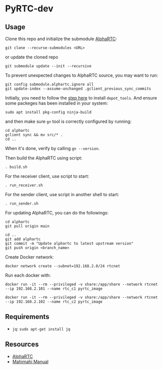 # PyRTC-dev

## Usage

Clone this repo and initialize the submodule [AlphaRTC](https://github.com/OpenNetLab/AlphaRTC):
```shell
git clone --recurse-submodules <URL>
```
or update the cloned repo
```shell
git submodule update --init --recursive
```

To prevent unexpected changes to AlphaRTC source, you may want to run:
```shell
git config submodule.alphartc.ignore all
git update-index --assume-unchanged .gclient_previous_sync_commits
```

Initially, you need to follow the [step here](https://commondatastorage.googleapis.com/chrome-infra-docs/flat/depot_tools/docs/html/depot_tools_tutorial.html#_setting_up) to install `depot_tools`. And ensure some packeges has been installed in your system:
```shell
sudo apt install pkg-config ninja-build
```

and then make sure `gn` tool is correctly configured by running: 
```shell
cd alphartc
gclient sync && mv src/* .
cd ..
```
When it's done, verify by calling `gn --version`.

Then build the AlphaRTC using script:
```shell
. build.sh
```

For the receiver client, use script to start:
```shell
. run_receiver.sh
```

For the sender client, use script in another shell to start:
```shell
. run_sender.sh
```

For updating AlphaRTC, you can do the followings:
```shell
cd alphartc
git pull origin main

cd ..
git add alphartc
git commit -m "Update alphartc to latest upstream version"
git push origin <branch_name>
```

Create Docker network:
```shell
docker network create --subnet=192.168.2.0/24 rtcnet
```

Run each docker with:
```shell
docker run -it --rm --privileged -v share:/app/share --network rtcnet --ip 192.168.2.101 --name rtc_c1 pyrtc_image

docker run -it --rm --privileged -v share:/app/share --network rtcnet --ip 192.168.2.102 --name rtc_c2 pyrtc_image
```

## Requirements
- `jq`: `sudo apt-get install jq`


## Resources
- [AlphaRTC](https://github.com/OpenNetLab/AlphaRTC)
- [Mahimahi Manual](https://manpages.debian.org/testing/mahimahi/)